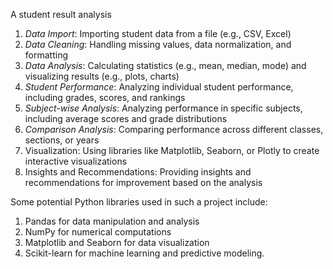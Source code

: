 A student result analysis

1. *Data Import*: Importing student data from a file (e.g., CSV, Excel)
2. *Data Cleaning*: Handling missing values, data normalization, and formatting
3. *Data Analysis*: Calculating statistics (e.g., mean, median, mode) and visualizing results (e.g., plots, charts)
4. *Student Performance*: Analyzing individual student performance, including grades, scores, and rankings
5. *Subject-wise Analysis*: Analyzing performance in specific subjects, including average scores and grade distributions
6. *Comparison Analysis*: Comparing performance across different classes, sections, or years
7. Visualization: Using libraries like Matplotlib, Seaborn, or Plotly to create interactive visualizations
8. Insights and Recommendations: Providing insights and recommendations for improvement based on the analysis

Some potential Python libraries used in such a project include:

1. Pandas for data manipulation and analysis
2. NumPy for numerical computations
3. Matplotlib and Seaborn for data visualization
4. Scikit-learn for machine learning and predictive modeling.
